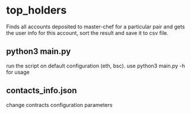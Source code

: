 # top_holders

Finds all accounts deposited to master-chef for a particular pair and gets the user info for this account, sort the result and save it to csv file.

## python3 main.py 

run the script on default configuration (eth, bsc).
use python3 main.py -h for usage

## contacts_info.json

change contracts configuration parameters 
